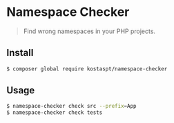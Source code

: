 # Namespace Checker
> Find wrong namespaces in your PHP projects.

## Install
```bash
$ composer global require kostaspt/namespace-checker
```

## Usage

```bash
$ namespace-checker check src --prefix=App
$ namespace-checker check tests
```